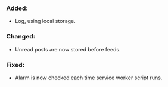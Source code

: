 ### Added:
- Log, using local storage.
### Changed:
- Unread posts are now stored before feeds.
### Fixed:
- Alarm is now checked each time service worker script runs.
